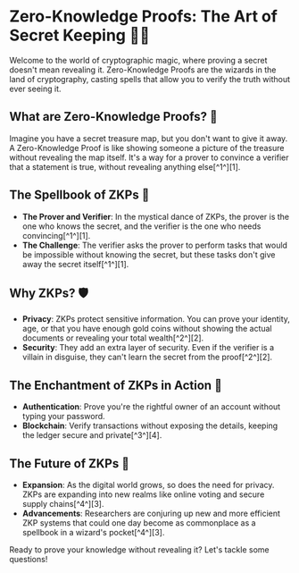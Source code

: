 # Zero-Knowledge Proofs: The Art of Secret Keeping 🤫🔐

Welcome to the world of cryptographic magic, where proving a secret doesn't mean revealing it. Zero-Knowledge Proofs are the wizards in the land of cryptography, casting spells that allow you to verify the truth without ever seeing it.

## What are Zero-Knowledge Proofs? 🤔

Imagine you have a secret treasure map, but you don't want to give it away. A Zero-Knowledge Proof is like showing someone a picture of the treasure without revealing the map itself. It's a way for a prover to convince a verifier that a statement is true, without revealing anything else[^1^][1].

## The Spellbook of ZKPs 🔮

- **The Prover and Verifier**: In the mystical dance of ZKPs, the prover is the one who knows the secret, and the verifier is the one who needs convincing[^1^][1].
- **The Challenge**: The verifier asks the prover to perform tasks that would be impossible without knowing the secret, but these tasks don't give away the secret itself[^1^][1].

## Why ZKPs? 🛡️

- **Privacy**: ZKPs protect sensitive information. You can prove your identity, age, or that you have enough gold coins without showing the actual documents or revealing your total wealth[^2^][2].
- **Security**: They add an extra layer of security. Even if the verifier is a villain in disguise, they can't learn the secret from the proof[^2^][2].

## The Enchantment of ZKPs in Action 🎩

- **Authentication**: Prove you're the rightful owner of an account without typing your password.
- **Blockchain**: Verify transactions without exposing the details, keeping the ledger secure and private[^3^][4].

## The Future of ZKPs 🚀

- **Expansion**: As the digital world grows, so does the need for privacy. ZKPs are expanding into new realms like online voting and secure supply chains[^4^][3].
- **Advancements**: Researchers are conjuring up new and more efficient ZKP systems that could one day become as commonplace as a spellbook in a wizard's pocket[^4^][3].

Ready to prove your knowledge without revealing it? Let's tackle some questions!
